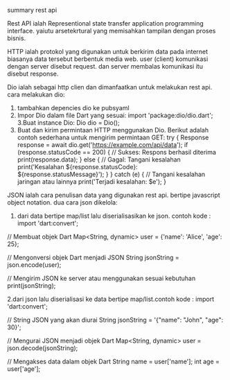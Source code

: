 summary rest api

Rest API
ialah Representional state transfer application programming interface. yaiutu arsetekrtural yang memisahkan tampilan dengan proses bisnis. 

HTTP
ialah protokol yang digunakan untuk berkirim data pada internet biasanya data tersebut berbentuk media web.
user (client) komunikasi dengan server disebut request. dan server membalas komunikasi itu disebut response.

Dio
ialah sebagai http clien dan dimanfaatkan untuk melakukan rest api.
cara melakukan dio:
1. tambahkan depencies dio ke pubsyaml
2. Impor Dio dalam file Dart yang sesuai:
import 'package:dio/dio.dart';
3.Buat instance Dio: 
Dio dio = Dio();
4. Buat dan kirim permintaan HTTP menggunakan Dio. Berikut adalah contoh sederhana untuk mengirim permintaan GET:
try {
  Response response = await dio.get('https://example.com/api/data');
  if (response.statusCode == 200) {
    // Sukses: Respons berhasil diterima
    print(response.data);
  } else {
    // Gagal: Tangani kesalahan
    print('Kesalahan ${response.statusCode}: ${response.statusMessage}');
  }
} catch (e) {
  // Tangani kesalahan jaringan atau lainnya
  print('Terjadi kesalahan: $e');
}


JSON
ialah cara penulisan data yang digunakan rest api. bertipe javascript object notation.
dua cara json dikelola:
1. dari data bertipe map/list lalu diserialisasikan ke json. contoh kode :
import 'dart:convert';

// Membuat objek Dart
Map<String, dynamic> user = {'name': 'Alice', 'age': 25};

// Mengonversi objek Dart menjadi JSON
String jsonString = json.encode(user);

// Mengirim JSON ke server atau menggunakan sesuai kebutuhan
print(jsonString);

2.dari json lalu diserialisasi ke data bertipe map/list.contoh kode :
import 'dart:convert';

// String JSON yang akan diurai
String jsonString = '{"name": "John", "age": 30}';

// Mengurai JSON menjadi objek Dart
Map<String, dynamic> user = json.decode(jsonString);

// Mengakses data dalam objek Dart
String name = user['name'];
int age = user['age'];


